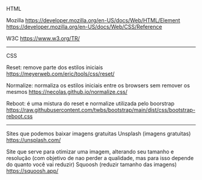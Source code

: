 HTML

Mozilla
https://developer.mozilla.org/en-US/docs/Web/HTML/Element
https://developer.mozilla.org/en-US/docs/Web/CSS/Reference

W3C
https://www.w3.org/TR/

---

CSS

Reset: remove parte dos estilos iniciais
https://meyerweb.com/eric/tools/css/reset/

Normalize: normaliza os estilos iniciais entre os browsers sem remover os mesmos
https://necolas.github.io/normalize.css/

Reboot: é uma mistura do reset e normalize utilizada pelo boorstrap
https://raw.githubusercontent.com/twbs/bootstrap/main/dist/css/bootstrap-reboot.css

---

Sites que podemos baixar imagens gratuitas
Unsplash (imagens gratuitas)
https://unsplash.com/

Site que serve para otimizar uma imagem, alterando seu tamanho e resolução (com objetivo de nao perder a qualidade, mas para isso depende do quanto você vai reduzir)
Squoosh (reduzir tamanho das imagens)
https://squoosh.app/
